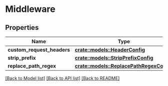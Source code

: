 # Middleware

## Properties

Name | Type | Description | Notes
------------ | ------------- | ------------- | -------------
**custom_request_headers** | [**crate::models::HeaderConfig**](HeaderConfig.md) |  | 
**strip_prefix** | [**crate::models::StripPrefixConfig**](StripPrefixConfig.md) |  | 
**replace_path_regex** | [**crate::models::ReplacePathRegexConfig**](ReplacePathRegexConfig.md) |  | 

[[Back to Model list]](../README.md#documentation-for-models) [[Back to API list]](../README.md#documentation-for-api-endpoints) [[Back to README]](../README.md)


